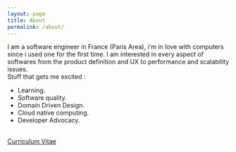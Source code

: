 ```yaml
---
layout: page
title: About
permalink: /about/
---
```


I am a software engineer in France (Paris Area), i'm in love with computers since i used one for the first time.
I am interested in every aspect of softwares from the product definition and UX to performance and scalability issues.
<br/> Stuff that gets me excited :
- Learning.
- Software quality.
- Domain Driven Design.
- Cloud native computing.
- Developer Advocacy.

<br/> <a href="/cv" target="_blank">Curriculum Vitae</a>
